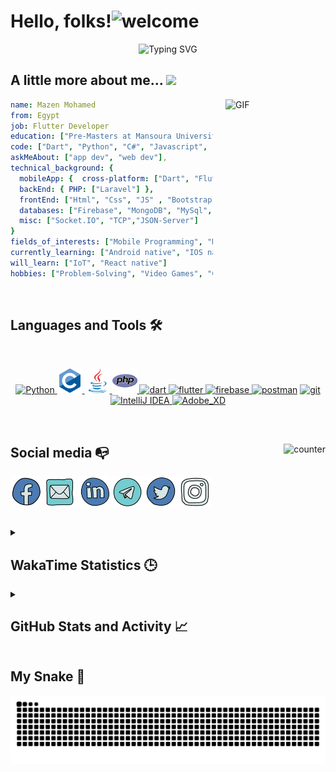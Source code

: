 [//]: # (Todo::  Welcome and introduction) 
<h1>Hello, folks!<img src="https://raw.githubusercontent.com/verma-anushka/verma-anushka/master/gifs/wave.gif" width="30px" height="30" alt="welcome"></h1>
<p align="center">
<img src="https://readme-typing-svg.demolab.com?font=Fira+Code&weight=550&pause=1000&center=true&vCenter=true&multiline=true&repeat=false&width=1300&height=80&lines=I'm+Mazen+Mohamed%2C+Software+engineer+passionate+about+Mobile+Programming+and+writing+clean+code+and+building;well+architected+mobile+applications.+Recently+I've+started+contributing+to+opensource+projects." alt="Typing SVG" /></p>
 

[//]: # (Todo:: Talking about Personal)

<h2>A little more about me... <img src="https://media.giphy.com/media/VgCDAzcKvsR6OM0uWg/giphy.gif" width="50"></h2>

<div>
<img align="right" style="margin-left: 20px;" alt="GIF" height="160px" width="160px" src="https://raw.githubusercontent.com/blackcater/blackcater/main/images/banner.gif" />

  <!-- company: IX Solutions at Mansoura, Egypt && Liefermama at Germany -->

```yaml
name: Mazen Mohamed 
from: Egypt
job: Flutter Developer 
education: ["Pre-Masters at Mansoura University", "BSc. of Computer Science"]
code: ["Dart", "Python", "C#", "Javascript", "Java", "PHP"],
askMeAbout: ["app dev", "web dev"],
technical_background: {
  mobileApp: {  cross-platform: ["Dart", "Flutter"] },
  backEnd: { PHP: ["Laravel"] },
  frontEnd: ["Html", "Css", "JS" , "Bootstrap"],
  databases: ["Firebase", "MongoDB", "MySql", "Sqlite"],
  misc: ["Socket.IO", "TCP","JSON-Server"]
}
fields_of_interests: ["Mobile Programming", "ML", "AI", "Path Planning"]
currently_learning: ["Android native", "IOS native"] 
will_learn: ["IoT", "React native"]
hobbies: ["Problem-Solving", "Video Games", "Competitive Gaming", "Movies", "Drawing"]
```
</div>


[//]: # (Todo:: Languages and Tools)

<br>

## Languages and Tools 🛠 

<br/>
<p align="center">  
<a href="https://www.python.org/dev/" target="_blank" rel="noreferrer"> <img src="https://upload.wikimedia.org/wikipedia/commons/thumb/c/c3/Python-logo-notext.svg/1024px-Python-logo-notext.svg.png" alt="Python" width="40" height="40"/> </a>  
<a href="https://www.cprogramming.com/" target="_blank" rel="noreferrer"> <img src="https://raw.githubusercontent.com/devicons/devicon/master/icons/c/c-original.svg" alt="c" width="40" height="40"/> </a>
<a href="https://www.java.com" target="_blank" rel="noreferrer"> <img src="https://raw.githubusercontent.com/devicons/devicon/master/icons/java/java-original.svg" alt="java" width="40" height="40"/> </a>  
<a href="https://www.php.net" target="_blank" rel="noreferrer"> <img src="https://raw.githubusercontent.com/devicons/devicon/master/icons/php/php-original.svg" alt="php" width="40" height="40"/> </a>
<a href="https://dart.dev" target="_blank" rel="noreferrer"> <img src="https://www.vectorlogo.zone/logos/dartlang/dartlang-icon.svg" alt="dart" width="40" height="40"/> </a>     
<a href="https://flutter.dev" target="_blank" rel="noreferrer"> <img src="https://www.vectorlogo.zone/logos/flutterio/flutterio-icon.svg" alt="flutter" width="40" height="40"/> </a>
<a href="https://firebase.google.com/" target="_blank" rel="noreferrer"> <img src="https://www.vectorlogo.zone/logos/firebase/firebase-icon.svg" alt="firebase" width="40" height="40"/> </a> <a href="https://postman.com" target="_blank" rel="noreferrer"> <img src="https://www.vectorlogo.zone/logos/getpostman/getpostman-icon.svg" alt="postman" width="40" height="40"/></a> 
<a href="https://git-scm.com/" target="_blank" rel="noreferrer"> <img src="https://www.vectorlogo.zone/logos/git-scm/git-scm-icon.svg" alt="git" width="40" height="40"/> </a>
<a href="https://www.jetbrains.com/idea/" target="_blank" rel="noreferrer"> <img src="https://upload.wikimedia.org/wikipedia/commons/thumb/9/9c/IntelliJ_IDEA_Icon.svg/2048px-IntelliJ_IDEA_Icon.svg.png" alt="IntelliJ IDEA" width="40" height="40"/> </a>
<a href="https://www.adobe.com/mena_en/products/xd.html" target="_blank" rel="noreferrer"> <img src="https://upload.wikimedia.org/wikipedia/commons/thumb/c/c2/Adobe_XD_CC_icon.svg/1200px-Adobe_XD_CC_icon.svg.png" alt="Adobe_XD" width="40" height="40"/> </a>
</p>

<br/>


[//]: # (Todo:: Social media links)

<div>
 <img align="right" src="https://komarev.com/ghpvc/?username=MZzzNne&label=Profile%20views&color=blue&countColor=%237B1E7B&style=flat" alt="counter"/>

## Social media :mailbox_with_no_mail:
</div>

<p align="center">

<a href="https://www.facebook.com/MaZenn.mo7amed" target="blank"><img align="center" title="MaZenn.mo7amed" src="assets/social_logos/facebook.svg" alt="MaZenn.mo7amed" height="50" width="50" /></a>
<a href="mailto:mazenn770@gmail.com" target="blank"><img align="center" title="mazenn770@gmail.com" src="assets/social_logos/mail.svg" alt="mazenn770@gmail.com" height="50" width="50" /></a>
<a href="https://www.linkedin.com/in/MZzzNn" target="blank"><img align="center" title="@MZzzNn" src="assets/social_logos/linkedin.svg" alt="@MZzzNn" height="50" width="50" /></a>
<a href="https://t.me/MZzznn" target="blank"><img align="center" title="@MZzzNn" src="assets/social_logos/telegram.svg" alt="@MZzznn" height="50" width="50" /></a>
<a href="https://twitter.com/MZzzNn_" target="blank"><img align="center" title="@MZzzNn_" src="assets/social_logos/twitter.svg" alt="@MZzzNn_" height="50" width="50" /></a>
<a href="https://www.instagram.com/MZzzNn_" target="blank"><img align="center" title="@MZzzNn_" src="assets/social_logos/instagram.svg" alt="@MZzzNn_" height="50" width="50" /></a>

</p>
<br/>

[//]: # (Todo:: waka time stats)    

<details> 
  <summary><h2>WakaTime Statistics 🕒</h2></summary>

<p align="center">
    <a href="https://wakatime.com/@MZzzNn">
        <img alt="Total time of coding" src="https://wakatime.com/badge/user/27da1c90-b8bf-4c99-99d0-1757cf327276.svg">
    </a>
    <a href="https://github.com/MZzzNn/MZzzNn">
        <img alt="Last update time" src="https://img.shields.io/github/last-commit/MZzzNn/MZzzNn?label=profile%20updated&style=flat-square">
    </a>
    <a href="https://wakatime.com/@MZzzNn">
        <img alt="Lines of code" src="https://img.shields.io/badge/From%20Hello%20World%20I%27ve%20Written-1%20Million%20lines%20of%20code-blue">
    </a> 
</p>

```text
From: 01 June 2022 - To: 23 December 2022
Total Time: 588 hrs 33 mins
Dart                          556 hrs 53 mins ⣿⣿⣿⣿⣿⣿⣿⣿⣿⣿⣿⣿⣿⣿⣿⣿⣿⣿⣿⣿⣿⣿⣿⣶⣀   94.62 %
YAML                          16 hrs 40 mins  ⣶⣀⣀⣀⣀⣀⣀⣀⣀⣀⣀⣀⣀⣀⣀⣀⣀⣀⣀⣀⣀⣀⣀⣀⣀   02.83 %
XML                           6 hrs 59 mins   ⣤⣀⣀⣀⣀⣀⣀⣀⣀⣀⣀⣀⣀⣀⣀⣀⣀⣀⣀⣀⣀⣀⣀⣀⣀   01.19 %
Groovy                        1 hr 54 mins    ⣀⣀⣀⣀⣀⣀⣀⣀⣀⣀⣀⣀⣀⣀⣀⣀⣀⣀⣀⣀⣀⣀⣀⣀⣀   00.32 %
Text                          1 hr 6 mins     ⣀⣀⣀⣀⣀⣀⣀⣀⣀⣀⣀⣀⣀⣀⣀⣀⣀⣀⣀⣀⣀⣀⣀⣀⣀   00.19 %
Gradle                        1 hr 2 mins     ⣀⣀⣀⣀⣀⣀⣀⣀⣀⣀⣀⣀⣀⣀⣀⣀⣀⣀⣀⣀⣀⣀⣀⣀⣀   00.18 %
```

<!--END_SECTION:waka-->

<!--START_SECTION:waka-simple--> 

```text
From: 16 July 2020 - To: 22 December 2022
Total Time: 873 hrs
Go                 313 hrs 18 mins ⣿⣿⣿⣿⣿⣿⣿⣿⣿⣀⣀⣀⣀⣀⣀⣀⣀⣀⣀⣀⣀⣀⣀⣀⣀   35.89 %
Python             165 hrs 53 mins ⣿⣿⣿⣿⣷⣀⣀⣀⣀⣀⣀⣀⣀⣀⣀⣀⣀⣀⣀⣀⣀⣀⣀⣀⣀   19.00 %
C++                143 hrs 23 mins ⣿⣿⣿⣿⣄⣀⣀⣀⣀⣀⣀⣀⣀⣀⣀⣀⣀⣀⣀⣀⣀⣀⣀⣀⣀   16.43 %
Bash               64 hrs 33 mins  ⣿⣷⣀⣀⣀⣀⣀⣀⣀⣀⣀⣀⣀⣀⣀⣀⣀⣀⣀⣀⣀⣀⣀⣀⣀   07.40 %
YAML               40 hrs 12 mins  ⣿⣄⣀⣀⣀⣀⣀⣀⣀⣀⣀⣀⣀⣀⣀⣀⣀⣀⣀⣀⣀⣀⣀⣀⣀   04.61 %
Other              37 hrs 55 mins  ⣿⣄⣀⣀⣀⣀⣀⣀⣀⣀⣀⣀⣀⣀⣀⣀⣀⣀⣀⣀⣀⣀⣀⣀⣀   04.34 %
```

<!--END_SECTION:waka-simple-->

<!--START_SECTION:waka-->

```txt
From: 01 June 2022 - To: 25 July 2023

Total Time: 1,490 hrs 39 mins

Dart                          879 hrs 53 mins ⣿⣿⣿⣿⣿⣿⣿⣿⣿⣿⣿⣿⣿⣿⣷⣀⣀⣀⣀⣀⣀⣀⣀⣀⣀   59.03 %
Other                         548 hrs 52 mins ⣿⣿⣿⣿⣿⣿⣿⣿⣿⣄⣀⣀⣀⣀⣀⣀⣀⣀⣀⣀⣀⣀⣀⣀⣀   36.82 %
YAML                          30 hrs 23 mins  ⣦⣀⣀⣀⣀⣀⣀⣀⣀⣀⣀⣀⣀⣀⣀⣀⣀⣀⣀⣀⣀⣀⣀⣀⣀   02.04 %
XML                           8 hrs 32 mins   ⣄⣀⣀⣀⣀⣀⣀⣀⣀⣀⣀⣀⣀⣀⣀⣀⣀⣀⣀⣀⣀⣀⣀⣀⣀   00.57 %
Markdown                      6 hrs 1 min     ⣄⣀⣀⣀⣀⣀⣀⣀⣀⣀⣀⣀⣀⣀⣀⣀⣀⣀⣀⣀⣀⣀⣀⣀⣀   00.40 %
```

<!--END_SECTION:waka-->



</details>

[//]: # (Todo:: GitHub Stats and Activity )

<details> 
  <summary><h2>GitHub Stats and Activity 📈</h2></summary>

<h3>Streak Stats 🔥</h3>
 
  <!-- GitHub Readme Streak Stats - https://github.com/mzzznn/github-readme-streak-stats -->
  <p>
    <a href="https://github.com/mzzznn/github-readme-streak-stats">
      <img title="🔥 Get streak stats for your profile at git.io/streak-stats" alt="mzzznn's streak" src="https://streak-stats.demolab.com?user=MZzzNn&theme=monokai-metallian&hide_border=true"/>
    </a>
  </p>

<h3>GitHub Profile Stats 💻</h3>

  <!-- https://github.com/anuraghazra/github-readme-stats -->

<a href="https://github.com/anuraghazra/github-readme-stats"><img alt="mzzznn's Github Stats" src="https://denvercoder1-github-readme-stats.vercel.app/api/?username=mzzznn&show_icons=true&include_all_commits=true&count_private=true&theme=react&hide_border=true&bg_color=1F222E&title_color=F85D7F&icon_color=F8D866" height="192px"/></a>
<a href="https://github.com/anuraghazra/github-readme-stats"><img alt="mzzznn's Top Languages" src="https://github-readme-stats.vercel.app/api/top-langs/?username=mzzznn&langs_count=8&layout=compact&theme=react&hide_border=true&bg_color=1F222E&title_color=F85D7F&icon_color=F8D866&hide=Jupyter%20Notebook" height="192px"/></a>
<br/>

<b>Note:</b> Top languages is only a metric of the languages my public code consists of and doesn't reflect experience or skill level.

  <!-- https://github.com/ashutosh00710/github-readme-activity-graph -->

<a href="https://github.com/ashutosh00710/github-readme-activity-graph"><img alt="mzzznn's Activity Graph" src="https://github-readme-activity-graph.cyclic.app/graph/?username=mzzznn&bg_color=1F222E&color=F8D866&line=F85D7F&point=FFFFFF&hide_border=true" /></a>

<!--END_SECTION:activity-->

</details>


[//]: # (Todo:: Snake)

## My Snake 🐍
![snake gif](https://github.com/mzzznn/mzzznn/blob/github-contribution-snake-output/github-contribution-grid-snake-dark.svg)






[//]: # (## Talking about Personal Stuffs:)

[//]: # ()
[//]: # (- 🔭 I’m currently studying Bioinformatics at FCIS MU.)

[//]: # (- 👨‍💻 I’m currently working on Flutter development.)

[//]: # (- 📚 I’m currently learning native apps for Android and iOS .)

[//]: # (- 💪🏼 Future Goals: Learn more technologies - Never stop creating new ideas.)

[//]: # (- 💬 I love connecting with different people so if you want any help, I'll be happy to meet you more!)

[//]: # (- 🎨 Portfolio: )

<!-- 
![Leetcode Stats](https://leetcard.jacoblin.cool/MZzzNn?theme=dark)

<a href="https://developer.android.com" target="_blank" rel="noreferrer"> <img src="https://raw.githubusercontent.com/devicons/devicon/master/icons/android/android-original-wordmark.svg" alt="android" width="40" height="40"/> 
![c#](https://img.shields.io/badge/-c%23-611e73?style=flat-square&logo=c#&logoColor=ffffff)
![dart](https://img.shields.io/badge/-Dart-0d91a3?&logo=dart)
![Flutter](https://img.shields.io/badge/%20%20-flutter%20-%231FBCFD?style=flat-square&logo=flutter&logoColor=%23ffffff)
![Java](http://img.shields.io/badge/-Java-5B4638?style=flat-square&logo=java&logoColor=ffffff)
![C](http://img.shields.io/badge/-C-A8B9CC?style=flat-square&logo=c&logoColor=ffffff)
![Python](http://img.shields.io/badge/-Python-3776AB?style=flat-square&logo=python&logoColor=ffffff)
![JavaScript](https://img.shields.io/badge/-JavaScript-%23F7DF1C?style=flat-square&logo=javascript&logoColor=000000&labelColor=%23F7DF1C&color=%23FFCE5A)
![HTML5](https://img.shields.io/badge/-HTML5-%23E44D27?style=flat-square&logo=html5&logoColor=ffffff)
![CSS3](https://img.shields.io/badge/-CSS3-%231572B6?style=flat-square&logo=css3) 
![Bootstrap](https://img.shields.io/badge/-Bootstrap-563D7C?style=flat-square&logo=Bootstrap)
![Nodejs](https://img.shields.io/badge/-Nodejs-339933?style=flat-square&logo=Node.js&logoColor=ffffff)
![Firebase](https://img.shields.io/badge/-Firebase-FFCA28?style=flat-square&logo=firebase&logoColor=ffffff)
![Microsoft Sql Server](https://img.shields.io/badge/-Sql%20Server-CC2927?style=flat-square&logo=microsoft-sql-server&logoColor=ffffff)
![Adobe XD](http://img.shields.io/badge/-Abode%20XD-fe61f6?style=flat-square&logo=adobe-XD&logoColor=ffffff)
![Figma](http://img.shields.io/badge/-Figma-30333c?style=flat-square&logo=figma&logoColor=ffffff)
![Adobe After Effects](http://img.shields.io/badge/-Adobe%20After%20Effects-3C4858?style=flat-square&logo=adobe-after-effects)
![android](https://img.shields.io/badge/-Android-3e9e06?&logo=android) 
![Git](https://img.shields.io/badge/-Git-%23F05032?style=flat-square&logo=git&logoColor=%23ffffff)
![GitLab](https://img.shields.io/badge/-GitLab-FCA121?style=flat-square&logo=gitlab)
![GitHub](https://img.shields.io/badge/-GitHub-181717?style=flat-square&logo=github)
![VS Code](http://img.shields.io/badge/-VS%20Code-007ACC?style=flat-square&logo=visual-studio-code&logoColor=ffffff)
![IntelliJ IDEA](http://img.shields.io/badge/-IntelliJ%20IDEA-000000?style=flat-square&logo=intellij-idea&logoColor=ffffff)
![Android Studio](http://img.shields.io/badge/-Android%20Studio-3DDC84?style=flat-square&logo=android-studio&logoColor=ffffff)
 -->
<!-- [![Telegram](https://img.shields.io/badge/-TELEGRAM-2CA5E0?style=for-the-badge&logo=telegram&logoColor=white)](https://t.me/MZzznn)
[![Gmail](https://img.shields.io/badge/-GMAIL-D14836?style=for-the-badge&logo=gmail&logoColor=white)](mailto:mazenn770@gmail.com)
[![LinkedIn](https://img.shields.io/badge/-LINKEDIN-0077B5?style=for-the-badge&logo=linkedin&logoColor=white)](https://www.linkedin.com/in/mazen-mohamed0/)
[![Facebook](https://img.shields.io/badge/-Facebook-3b5998?style=for-the-badge&logo=facebook&logoColor=white)](https://www.facebook.com/MaZenn.mo7amed)
[![Instagram](https://img.shields.io/badge/-Instagram-C13584?style=for-the-badge&logo=Instagram&logoColor=white)](https://www.instagram.com/mzzznn_/)
[![Twitter](https://img.shields.io/badge/-Twitter-1D9BF0?style=for-the-badge&logo=Twitter&logoColor=white)](https://twitter.com/MZzzNn_)

 -->

<!--
<i>Follow me:</i><br> 

<a href="https://www.linkedin.com/in/mazen-mohamed0" target="_blank"><img height="30px" width="40px" src="https://i.pinimg.com/originals/de/b4/6f/deb46f02a59e3b3a2aa58fac16290d63.gif" alt="LinkedIn"></a>
<a href="https://www.instagram.com/mzzznn_" target="_blank"><img height="30px" width="40px" src="https://i.pinimg.com/originals/ea/89/45/ea8945b986e784d57c11ba50839b4f12.gif" alt="Instagram"></a>
<a href="https://www.facebook.com/mazen" target="_blank"><img height="30px" width="40px" src="https://cliply.co/wp-content/uploads/2019/07/371907490_FACEBOOK_ICON_400px.gif" alt="Facebook"></a>
<a href="https://open.spotify.com/user/mazen" target="_blank"><img src="https://img.shields.io/badge/Spotify-%231ED760.svg?&style=flat-square&logo=spotify&logoColor=white" alt="Spotify"></a>
<a href="https://dev.to/mazen" target="_blank"><img src="https://img.shields.io/badge/DEV-%230A0A0A.svg?&style=flat-square&logo=DEV.to&logoColor=white" alt="DEV.to"></a> 
---
  <img src="https://profile-counter.glitch.me/mazen-mo7amed/count.svg" />

<br>  
<p align="center">  
  <i><b>Profile Visitor Count...</b> </i><br>
  <img src="https://raw.githubusercontent.com/saadeghi/saadeghi/master/dino.gif" /><br>
  <img src="https://profile-counter.glitch.me/mazen-mo7amed/count.svg" />
</p>
-->

